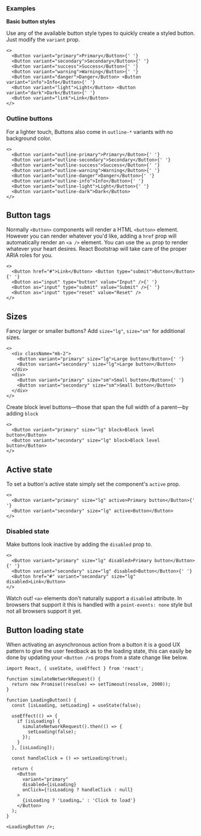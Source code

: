 ### Examples

**Basic button styles**

Use any of the available button style types to quickly create a styled
button. Just modify the `variant` prop.

```
<>
  <Button variant="primary">Primary</Button>{' '}
  <Button variant="secondary">Secondary</Button>{' '}
  <Button variant="success">Success</Button>{' '}
  <Button variant="warning">Warning</Button>{' '}
  <Button variant="danger">Danger</Button> <Button variant="info">Info</Button>{' '}
  <Button variant="light">Light</Button> <Button variant="dark">Dark</Button>{' '}
  <Button variant="link">Link</Button>
</>
```

### Outline buttons


For a lighter touch, Buttons also come in `outline-*`
variants with no background color.

```
<>
  <Button variant="outline-primary">Primary</Button>{' '}
  <Button variant="outline-secondary">Secondary</Button>{' '}
  <Button variant="outline-success">Success</Button>{' '}
  <Button variant="outline-warning">Warning</Button>{' '}
  <Button variant="outline-danger">Danger</Button>{' '}
  <Button variant="outline-info">Info</Button>{' '}
  <Button variant="outline-light">Light</Button>{' '}
  <Button variant="outline-dark">Dark</Button>
</>
```

## Button tags

Normally `<Button>` components will render a HTML
`<button>` element. However you can render whatever you'd
like, adding a `href` prop will automatically render an
`<a />` element. You can use the `as` prop to
render whatever your heart desires. React Bootstrap will take care of
the proper ARIA roles for you.

```
<>
  <Button href="#">Link</Button> <Button type="submit">Button</Button>{' '}
  <Button as="input" type="button" value="Input" />{' '}
  <Button as="input" type="submit" value="Submit" />{' '}
  <Button as="input" type="reset" value="Reset" />
</>
```

## Sizes

Fancy larger or smaller buttons? Add `size="lg"`,
`size="sm"` for additional sizes.

```
<>
  <div className="mb-2">
    <Button variant="primary" size="lg">Large button</Button>{' '}
    <Button variant="secondary" size="lg">Large button</Button>
  </div>
  <div>
    <Button variant="primary" size="sm">Small button</Button>{' '}
    <Button variant="secondary" size="sm">Small button</Button>
  </div>
</>
```


Create block level buttons—those that span the full width of a parent—by
adding `block`

```
<>
  <Button variant="primary" size="lg" block>Block level button</Button>
  <Button variant="secondary" size="lg" block>Block level button</Button>
</>
```

## Active state


To set a button's active state simply set the component's
`active` prop.

```
<>
  <Button variant="primary" size="lg" active>Primary button</Button>{' '}
  <Button variant="secondary" size="lg" active>Button</Button>
</>
```

### Disabled state

Make buttons look inactive by adding the `disabled` prop to.

```
<>
  <Button variant="primary" size="lg" disabled>Primary button</Button>{' '}
  <Button variant="secondary" size="lg" disabled>Button</Button>{' '}
  <Button href="#" variant="secondary" size="lg" disabled>Link</Button>
</>
```

Watch out! `<a>` elements don't naturally support a
`disabled` attribute. In browsers that support it this is handled with a
`point-events: none` style but not all browsers support it yet.


## Button loading state

When activating an asynchronous action from a button it is a good UX
pattern to give the user feedback as to the loading state, this can
easily be done by updating your `<Button />`s
props from a state change like below.

```
import React, { useState, useEffect } from 'react';

function simulateNetworkRequest() {
  return new Promise((resolve) => setTimeout(resolve, 2000));
}

function LoadingButton() {
  const [isLoading, setLoading] = useState(false);

  useEffect(() => {
    if (isLoading) {
      simulateNetworkRequest().then(() => {
        setLoading(false);
      });
    }
  }, [isLoading]);

  const handleClick = () => setLoading(true);

  return (
    <Button
      variant="primary"
      disabled={isLoading}
      onClick={!isLoading ? handleClick : null}
    >
      {isLoading ? 'Loading…' : 'Click to load'}
    </Button>
  );
}

<LoadingButton />;
```
